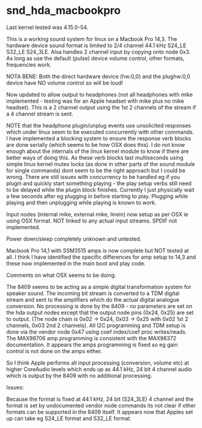 # snd_hda_macbookpro

Last kernel tested was 4.15.0-54.

This is a working sound system for linux on a Macbook Pro 14,3.
The hardware device sound format is limited to 2/4 channel 44.1 kHz S24_LE S32_LE S24_3LE.
Alsa handles 2 channel input by copying onto node 0x3.
As long as use the default (pulse) device volume control, other formats, frequencies work.

NOTA BENE: Both the direct hardware device (hw:0,0) and the plughw:0,0 device have NO volume control so will be loud!

Now updated to allow output to headphones (not all headphones with mike implemented - testing was for
an Apple headset with mike plus no mike headset).
This is a 2 channel output using the 1st 2 channels of the stream if a 4 channel stream is sent.

NOTE that the headphone plugin/unplug events use unsolicited responses which under linux seem to be executed concurrently
with other commands.
I have implemented a blocking system to ensure the response verb blocks are done serially (which seems to be how OSX does this).
I do not know enough about the internals of the linux kernel module to know if there are better ways of doing this.
As these verb blocks last multiseconds using simple linux kernel mutex locks (as done in other parts of the sound module
for single commands) dont seem to be the right approach but I could be wrong.
There are still issues with concurrency to be handled eg if you plugin and quickly start something playing - the play setup
verbs still need to be delayed while the plugin block finishes.
Currently I just physically wait a few seconds after eg plugging in before starting to play.
Plugging while playing and then unplugging while playing is known to work.

Input nodes (internal mike, external mike, linein) now setup as per OSX ie using OSX format.
NOT linked to any actual input streams.
SPDIF not implemented.

Power down/sleep completely unknown and untested.


Macbook Pro 14,1 with SSM3515 amps is now complete but NOT tested at all.
I think I have identified the specific differences for amp setup to 14,3 and these
now implemented in the main boot and play code.


Comments on what OSX seems to be doing.

The 8409 seems to be acting as a simple digital transformation system for speaker sound.
The incoming bit stream is converted to a TDM digital stream and sent to the amplifiers which
do the actual digital analogue conversion.
No processing is done by the 8409 - no parameters are set on the hda output nodes except that
the output node pins (0x24, 0x25) are set to output.
(The node chain is 0x02 -> 0x24, 0x03 -> 0x25 with 0x02 1st 2 channels, 0x03 2nd 2 channels).
All I2C programming and TDM setup is done via the vendor node 0x47 using coef index/coef proc writes/reads.
The MAX98706 amp programming is consistent with the MAX98372 documentation.
It appears the amps programming is fixed so eg gain control is not done on the amps either.

So I think Apple performs all input processing (conversion, volume etc) at higher CoreAudio levels
which ends up as 44.1 kHz, 24 bit 4 channel audio which is output by the 8409 with no additional processing.


Issues:

Because the format is fixed at 44.1 kHz, 24 bit (S24_3LE) 4 channel and the format is set by undocumented vendor node
commands its not clear if other formats can be supported in the 8409 itself.
It appears now that Apples set up can take eg S24_LE format and S32_LE format.

